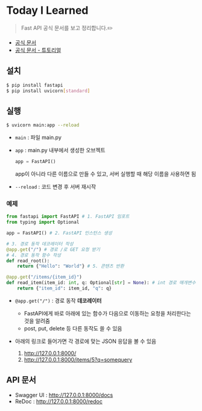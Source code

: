 # Today I Learned

> Fast API 공식 문서를 보고 정리합니다.:pencil2:

- [공식 문서](https://fastapi.tiangolo.com/ko/)
- [공식 문서 - 튜토리얼](https://fastapi.tiangolo.com/ko/tutorial/)

## 설치

```bash
$ pip install fastapi
$ pip install uvicorn[standard]
```

## 실행

```bash
$ uvicorn main:app --reload
```

- `main` : 파일 main.py

- `app` : main.py 내부에서 생성한 오브젝트

  ```python
  app = FastAPI()
  ```

  app이 아니라 다른 이름으로 만들 수 있고, 서버 실행할 때 해당 이름을 사용하면 됨

- `--reload` : 코드 변경 후 서버 재시작

### 예제

```python
from fastapi import FastAPI # 1. FastAPI 임포트
from typing import Optional

app = FastAPI() # 2. FastAPI 인스턴스 생성

# 3. 경로 동작 데코레이터 작성
@app.get("/") # 경로 /로 GET 요청 받기
# 4. 경로 동작 함수 작성
def read_root():
    return {"Hello": "World"} # 5. 콘텐츠 반환

@app.get("/items/{item_id}")
def read_item(item_id: int, q: Optional[str] = None): # int 경로 매개변수 item_id, 선택적인 str형 경로 매개변수 q를 가지고 있음
    return {"item_id": item_id, "q": q}
```

- `@app.get("/")` : 경로 동작 **데코레이터**
  - FastAPI에게 바로 아래에 있는 함수가 다음으로 이동하는 요청을 처리한다는 것을 알려줌
  - post, put, delete 등 다른 동작도 쓸 수 있음

- 아래의 링크로 들어가면 각 경로에 맞는 JSON 응답을 볼 수 있음
  1. http://127.0.0.1:8000/
  2. http://127.0.0.1:8000/items/5?q=somequery

## API 문서

- Swagger UI : http://127.0.0.1:8000/docs
- ReDoc : http://127.0.0.1:8000/redoc




